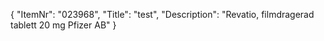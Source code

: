 {
  "ItemNr": "023968",
  "Title": "test",
  "Description": "Revatio, filmdragerad tablett 20 mg Pfizer AB"
}